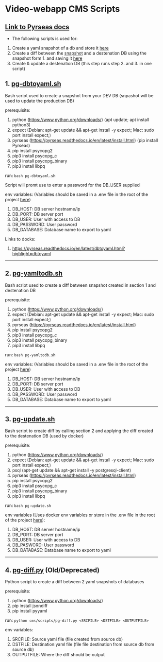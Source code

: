 # Video-webapp CMS Scripts

## [Link to Pyrseas docs](https://pyrseas.readthedocs.io/_/downloads/en/latest/pdf/)
* The following scripts is used for:
1. Create a yaml snapshot of a db and store it [here](../snapshot/CMS-DB.yaml)
2. Create a diff between the [snapshot](../snapshot/CMS-DB.yaml) and a destenation DB using the snapshot form 1. and saving it [here](../snapshot/CMS-DIFF.sql)
3. Create & update a destenation DB (this step runs step 2. and 3. in one script)

## 1. [pg-dbtoyaml.sh](./pg-dbtoyaml.sh)

Bash script used to create a snapshot from your DEV DB (snpashot will be used to update the production DB)

prerequisite:
1. python (https://www.python.org/downloads/) (apt update; apt install python3)
2. expect (Debian: apt-get update && apt-get install -y expect; Mac: sudo port install expect;)
3. pyrseas (https://pyrseas.readthedocs.io/en/latest/install.html) (pip install Pyrseas)
4. pip install psycopg2
5. pip3 install psycopg_c
6. pip3 install psycopg_binary
7. pip3 install libpq

run: 
```bash pg-dbtoyaml.sh```

Script will promt use to enter a password for the DB_USER supplied

env variables: (Variables should be saved in a .env file in the root of the project [here](../../.env))
1. DB_HOST: DB server hostname/ip 
2. DB_PORT: DB server port
3. DB_USER: User with access to DB
4. DB_PASSWORD: User password
5. DB_DATABASE: Database name to export to yaml

Links to docks: 
1. https://pyrseas.readthedocs.io/en/latest/dbtoyaml.html?highlight=dbtoyaml

---

## 2. [pg-yamltodb.sh](./pg-yamltodb.sh)

Bash script used to create a diff between snapshot created in section 1 and destenation DB

prerequisite:
1. python (https://www.python.org/downloads/)
2. expect (Debian: apt-get update && apt-get install -y expect; Mac: sudo port install expect;)
3. pyrseas (https://pyrseas.readthedocs.io/en/latest/install.html)
4. pip install psycopg2
5. pip3 install psycopg_c
6. pip3 install psycopg_binary
7. pip3 install libpq

run: 
```bash pg-yamltodb.sh```

env variables: (Variables should be saved in a .env file in the root of the project [here](../../.env))
1. DB_HOST: DB server hostname/ip 
2. DB_PORT: DB server port
3. DB_USER: User with access to DB
4. DB_PASSWORD: User password
5. DB_DATABASE: Database name to export to yaml

---

## 3. [pg-update.sh](./pg-update.sh)

Bash script to create diff by calling section 2 and applying the diff created to the destenation DB (used by docker)

prerequisite:
1. python (https://www.python.org/downloads/)
2. expect (Debian: apt-get update && apt-get install -y expect; Mac: sudo port install expect;)
3. psql (apt-get update && apt-get install -y postgresql-client)
4. pyrseas (https://pyrseas.readthedocs.io/en/latest/install.html)
5. pip install psycopg2
6. pip3 install psycopg_c
7. pip3 install psycopg_binary
8. pip3 install libpq

run: 
```bash pg-update.sh```

env variables (Uses docker env variables or store in the .env file in the root of the project [here](../../.env)): 
1. DB_HOST: DB server hostname/ip 
2. DB_PORT: DB server port
3. DB_USER: User with access to DB
4. DB_PASWORD: User password
5. DB_DATABASE: Database name to export to yaml

---

## 4. [pg-diff.py](./pg-diff.py) (Old/Deprecated)

Python script to create a diff between 2 yaml snapshots of databases

prerequisite:
1. python (https://www.python.org/downloads/)
2. pip install jsondiff
3. pip install pyyaml

run: 
```python cms/scripts/pg-diff.py <SRCFILE> <DSTFILE> <OUTPUTFILE>```

env variables: 
1. SRCFILE: Source yaml file (file created from source db)
2. DSTFILE: Destination yaml file (file file destination from source db from source db)
3. OUTPUTFILE: Where the diff should be output